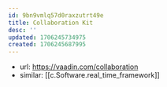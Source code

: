 ```yaml
---
id: 9bn9vmlq57d0raxzutrt49e
title: Collaboration Kit
desc: ''
updated: 1706245734975
created: 1706245687995
---
```


- url: https://vaadin.com/collaboration
- similar: [[c.Software.real_time_framework]]